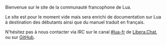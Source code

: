 Bienvenue sur le site de la communauté francophone de Lua.

Le site est pour le moment vide mais sera enrichi de documentation sur Lua à destination des débutants ainsi que du manuel traduit en français.

N'hésitez pas à nous contacter via IRC sur le canal [#lua-fr](https://kiwiirc.com/nextclient/#ircs://irc.libera.chat:6697/#lua-fr) de [Libera.Chat](https://libera.chat/), ou sur [GitHub](https://github.com/lua-fr/).
